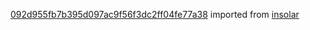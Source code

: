 [092d955fb7b395d097ac9f56f3dc2ff04fe77a38](https://github.com/insolar/insolar/commit/092d955fb7b395d097ac9f56f3dc2ff04fe77a38) imported from [insolar](https://github.com/insolar/insolar)
